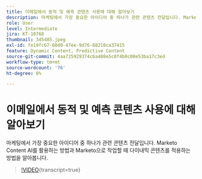 ```yaml
---
title: 이메일에서 동적 및 예측 콘텐츠 사용에 대해 알아보기
description: 마케팅에서 가장 중요한 아이디어 중 하나가 관련 콘텐츠 전달입니다. Marketo Content AI를 활용하는 방법과 Marketo으로 작업할 때 다이내믹 콘텐츠를 적용하는 방법을 알아봅니다.
role: User
level: Intermediate
jira: KT-10768
thumbnail: 345485.jpeg
exl-id: fe19fc67-60d0-47ee-9d76-88210ca37415
feature: Dynamic Content, Predictive Content
source-git-commit: 4aa725929374c6a408e5c0f4b0c00e53ba17c3ed
workflow-type: tm+mt
source-wordcount: '76'
ht-degree: 0%

---
```


# 이메일에서 동적 및 예측 콘텐츠 사용에 대해 알아보기

마케팅에서 가장 중요한 아이디어 중 하나가 관련 콘텐츠 전달입니다. Marketo Content AI를 활용하는 방법과 Marketo으로 작업할 때 다이내믹 콘텐츠를 적용하는 방법을 알아봅니다.

>[!VIDEO](https://video.tv.adobe.com/v/3411450/?quality=12&learn=on&captions=kor){transcript=true}
